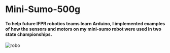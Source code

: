 # Mini-Sumo-500g
#### To help future IFPR robotics teams learn Arduino, I implemented examples of how the sensors and motors on my mini-sumo robot were used in two state championships.

![robo](https://github.com/andersonalexdurante/Mini-Sumo-500g/blob/master/robo.gif)
